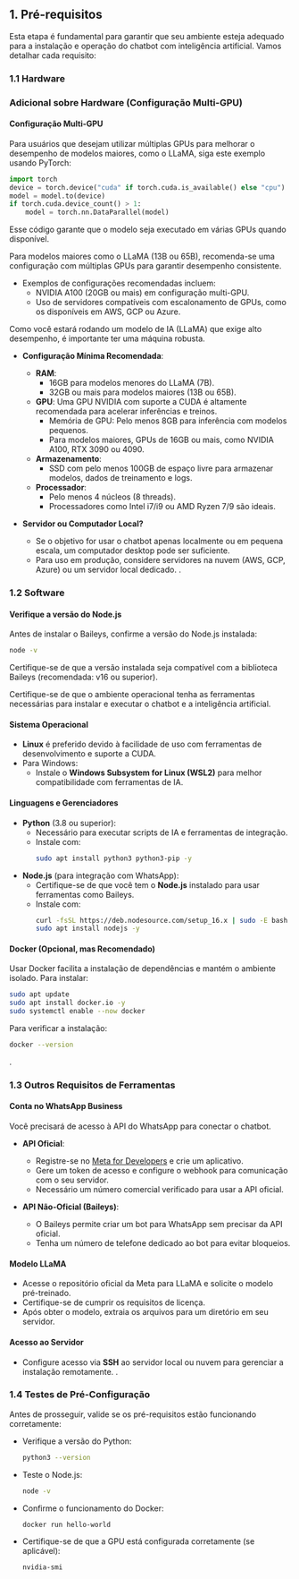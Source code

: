 ## **1. Pré-requisitos**

Esta etapa é fundamental para garantir que seu ambiente esteja adequado para a instalação e operação do chatbot com inteligência artificial. Vamos detalhar cada requisito:



### **1.1 Hardware**
### Adicional sobre Hardware (Configuração Multi-GPU)
#### **Configuração Multi-GPU**
Para usuários que desejam utilizar múltiplas GPUs para melhorar o desempenho de modelos maiores, como o LLaMA, siga este exemplo usando PyTorch:
```python
import torch
device = torch.device("cuda" if torch.cuda.is_available() else "cpu")
model = model.to(device)
if torch.cuda.device_count() > 1:
    model = torch.nn.DataParallel(model)
```
Esse código garante que o modelo seja executado em várias GPUs quando disponível.

Para modelos maiores como o LLaMA (13B ou 65B), recomenda-se uma configuração com múltiplas GPUs para garantir desempenho consistente. 
- Exemplos de configurações recomendadas incluem:
  - NVIDIA A100 (20GB ou mais) em configuração multi-GPU.
  - Uso de servidores compatíveis com escalonamento de GPUs, como os disponíveis em AWS, GCP ou Azure.


Como você estará rodando um modelo de IA (LLaMA) que exige alto desempenho, é importante ter uma máquina robusta. 

- **Configuração Mínima Recomendada**:
  - **RAM**: 
    - 16GB para modelos menores do LLaMA (7B).
    - 32GB ou mais para modelos maiores (13B ou 65B).
  - **GPU**: Uma GPU NVIDIA com suporte a CUDA é altamente recomendada para acelerar inferências e treinos.
    - Memória de GPU: Pelo menos 8GB para inferência com modelos pequenos.
    - Para modelos maiores, GPUs de 16GB ou mais, como NVIDIA A100, RTX 3090 ou 4090.
  - **Armazenamento**:
    - SSD com pelo menos 100GB de espaço livre para armazenar modelos, dados de treinamento e logs.
  - **Processador**:
    - Pelo menos 4 núcleos (8 threads).
    - Processadores como Intel i7/i9 ou AMD Ryzen 7/9 são ideais.

- **Servidor ou Computador Local?**
  - Se o objetivo for usar o chatbot apenas localmente ou em pequena escala, um computador desktop pode ser suficiente.
  - Para uso em produção, considere servidores na nuvem (AWS, GCP, Azure) ou um servidor local dedicado.
.

### **1.2 Software**
#### **Verifique a versão do Node.js**
Antes de instalar o Baileys, confirme a versão do Node.js instalada:
```bash
node -v
```
Certifique-se de que a versão instalada seja compatível com a biblioteca Baileys (recomendada: v16 ou superior).


Certifique-se de que o ambiente operacional tenha as ferramentas necessárias para instalar e executar o chatbot e a inteligência artificial.

#### **Sistema Operacional**
- **Linux** é preferido devido à facilidade de uso com ferramentas de desenvolvimento e suporte a CUDA.
- Para Windows:
  - Instale o **Windows Subsystem for Linux (WSL2)** para melhor compatibilidade com ferramentas de IA.

#### **Linguagens e Gerenciadores**
- **Python** (3.8 ou superior):
  - Necessário para executar scripts de IA e ferramentas de integração.
  - Instale com:
    ```bash
    sudo apt install python3 python3-pip -y
    ```
- **Node.js** (para integração com WhatsApp):
  - Certifique-se de que você tem o **Node.js** instalado para usar ferramentas como Baileys.
  - Instale com:
    ```bash
    curl -fsSL https://deb.nodesource.com/setup_16.x | sudo -E bash -
    sudo apt install nodejs -y
    ```

#### **Docker (Opcional, mas Recomendado)**
Usar Docker facilita a instalação de dependências e mantém o ambiente isolado. Para instalar:
```bash
sudo apt update
sudo apt install docker.io -y
sudo systemctl enable --now docker
```

Para verificar a instalação:
```bash
docker --version
```
.


### **1.3 Outros Requisitos de Ferramentas**

#### **Conta no WhatsApp Business**
Você precisará de acesso à API do WhatsApp para conectar o chatbot.

- **API Oficial**:
  - Registre-se no [Meta for Developers](https://developers.facebook.com/) e crie um aplicativo.
  - Gere um token de acesso e configure o webhook para comunicação com o seu servidor.
  - Necessário um número comercial verificado para usar a API oficial.

- **API Não-Oficial (Baileys)**:
  - O Baileys permite criar um bot para WhatsApp sem precisar da API oficial.
  - Tenha um número de telefone dedicado ao bot para evitar bloqueios.

#### **Modelo LLaMA**
- Acesse o repositório oficial da Meta para LLaMA e solicite o modelo pré-treinado. 
- Certifique-se de cumprir os requisitos de licença.
- Após obter o modelo, extraia os arquivos para um diretório em seu servidor.

#### **Acesso ao Servidor**
- Configure acesso via **SSH** ao servidor local ou nuvem para gerenciar a instalação remotamente.
.


### **1.4 Testes de Pré-Configuração**

Antes de prosseguir, valide se os pré-requisitos estão funcionando corretamente:
- Verifique a versão do Python:
  ```bash
  python3 --version
  ```
- Teste o Node.js:
  ```bash
  node -v
  ```
- Confirme o funcionamento do Docker:
  ```bash
  docker run hello-world
  ```
- Certifique-se de que a GPU está configurada corretamente (se aplicável):
  ```bash
  nvidia-smi
  ```
